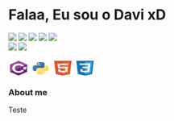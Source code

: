 # Falaa, Eu sou o Davi xD

<div>
  <a href = "https://github.com/DaviCoder"><img src="https://img.shields.io/badge/-Github-000?style=flat-square&logo=Github&logoColor=white" target="_blank"></a>
  <a href = "https://www.linkedin.com/in/davi-silva-79150815b/"><img src="https://img.shields.io/badge/-LinkedIn-blue?style=flat-square&logo=Linkedin&logoColor=white" target="_blank"></a>
  <a href = "https://www.instagram.com/dav_nasc/"><img src="https://img.shields.io/badge/Instagram-E4405F?style=flat-square&logo=instagram&logoColor=white" target="_blank"></a>
  <a href = "mailto: davisilva.coder@gmail.com"><img src="https://img.shields.io/badge/-Gmail-%23EA4335?style=flat-square&logo=gmail&logoColor=white" target="_blank"></a>
  <a href = "mailto: davisilva_nascimento@hotmail.com"><img src="https://img.shields.io/badge/Microsoft_Outlook-0078D4?style=flat-square&logo=microsoft-outlook&logoColor=whit" target="_blank"></a>
</div>

<div style="display: inline_block">
  <img height="180em" src="https://github-readme-stats.vercel.app/api?username=DaviCoder&show_icons=true&theme=nightowl&include_all_commits=true&count_private=true"/>
  <img height="180em" src="https://github-readme-stats.vercel.app/api/top-langs/?username=DaviCoder&layout=compact&langs_count=16&theme=nightowl"/>
<div>
  
<div style="display: inline_block"><br>
  <img align="center" alt="Csharp" height="30" width="40" src="https://github.com/devicons/devicon/blob/master/icons/csharp/csharp-original.svg">
  <img align="center" alt="Python" height="30" width="40" src="https://github.com/devicons/devicon/blob/master/icons/python/python-original.svg">
  <img align="center" alt="HTML" height="30" width="40" src="https://raw.githubusercontent.com/devicons/devicon/master/icons/html5/html5-original.svg">
  <img align="center" alt="CSS" height="30" width="40" src="https://raw.githubusercontent.com/devicons/devicon/master/icons/css3/css3-original.svg">
</div>

### About me
Teste
